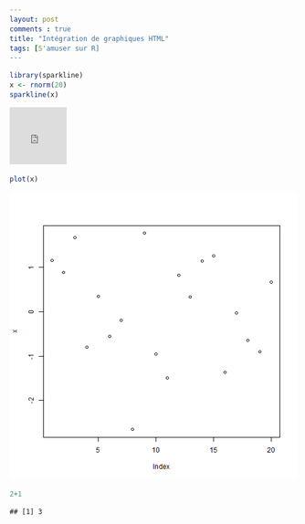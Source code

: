 ```yaml
---
layout: post
comments : true
title: "Intégration de graphiques HTML"
tags: [S'amuser sur R]
---
```


```r
library(sparkline)
x <- rnorm(20)
sparkline(x)
```

<iframe width="100" height="100" src="https://antuki.github.io/figure/graph_html_test.html" frameborder="0"></iframe>

```r
plot(x)
```

![plot of chunk unnamed-chunk-1](figure/unnamed-chunk-1-2.png)


```r
2+1
```

```
## [1] 3
```
